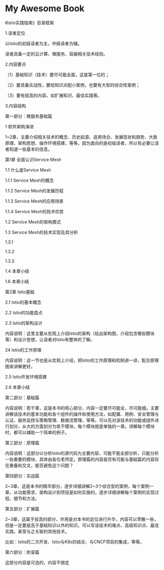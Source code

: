 # My Awesome Book

《Istio实践指南》目录框架



1.读者定位

以Istio的初级读者为主，中级读者为辅。

读者具备一定的云计算、微服务、容器相关技术经验。



2.内容要点

（1）基础知识（技术）要尽可能全面，这是第一位的；

（2）要具备实战性，要给知识点配小案例，也要有大型的综合性案例；

（3）要有拔高的内容，如扩展知识、最佳实践等。



3.内容结构

第一部分：微服务基础篇

1 软件架构演进

1~2章，主要介绍相关技术的概念、历史起源、适用场合、发展现状和趋势、大致原理、架构思想、操作环境搭建，等等。因为面向的是初级读者，所以有必要让读者知道一些基本的信息。

第1章 全面认识Service Mesh

1.1 什么是Service Mesh

1.1.1 Service Mesh的概念

1.1.2 Service Mesh的发展历程

1.1.3 Service Mesh的应用场景

1.1.4 Service Mesh的技术优势

1.2 Service Mesh的架构模式

1.3 Service Mesh的技术实现及其分析

1.3.1

1.3.2

1.3.3

1.4 本章小结

1.6 本章小结

第2章 Istio基础

2.1 Istio的基本概念

2.2 Istio的功能盘点

2.3 Istio的架构设计



内容说明：这里主要从宏观上介绍Istio的架构（给出架构图，介绍包含哪些模块等）和设计思想，让读者对Istio有整体的了解。



24 Istio的工作原理

内容说明：这一节也是从宏观上介绍，把Istio的工作原理和机制讲一讲，配合原理图来讲解更好。



2.5 Istio开发环境搭建

2.6 本章小结



第二部分：基础篇

内容说明：若干章，这是本书的核心部分，内容一定要尽可能全，尽可能细。主要讲解该技术的基本功能和各个组件的操作和使用方法，如配置、用例、安全管理与认证、服务监控与策略管理、数据流管理，等等。可以先对该技术的功能或组件进行划分，从大的方面划分为若干模块，每个模块就是单独的一章。讲解每个模块时，都可以辅助一个简单的例子。



第三部分：原理篇

内容说明：这部分以分析Istio的源代码为主要内容，可能不能全部分析，只能分析一些重要的模块，具体由各位老师定。原理篇的内容是否有可能与基础篇的内容存在重叠和交叉，能否避免这个问题？



第四部分：实战篇

2~3章，这是本书的精华部分，逐步详细讲解2~3个综合型的案例，每个案例一章，从功能需求、架构设计到项目是如何实施的，逐步详细讲解每个案例的实现过程、细节和方法。



第五部分：扩展篇

2~3章，这属于拔高的部分，作用是对本书的定位进行升华，内容可以零散一些，但是一定要是高于基础知识以外的知识。可以写该技术的难点、高级知识点、最佳实践，甚至与之关联的其他技术。



比如：Istio的二次开发、Istio与K8s的结合、与CNCF项目的集成，等等。

第六部分：附录篇

这部分内容是可选的，内容不限定

